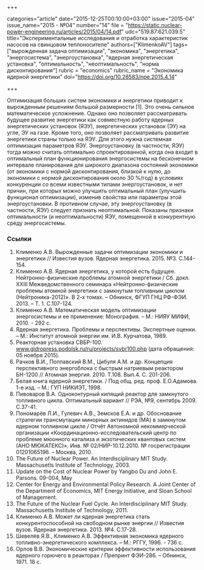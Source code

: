 +++

categories="article"
date="2015-12-25T00:10:00+03:00"
issue="2015-04"
issue_name="2015 - №04"
number="14"
file = "https://static.nuclear-power-engineering.ru/articles/2015/04/14.pdf"
udc="519.87:621.039.5"
title="Экспериментальные исследования и отработка характеристик насосов на свинцовом теплоносителе"
authors=["KlimenkoAV"]
tags=["вырожденная задача оптимизации", "экономика", "энергетика", "энергосистема", "энергоустановка", "ядерная энергетическая установка", "оптимальность", "неоптимальность", "норма дисконтирования"]
rubric = "economics"
rubric_name = "Экономика ядерной энергетики"
doi="https://doi.org/10.26583/npe.2015.4.14"

+++

Оптимизация больших систем экономики и энергетики приводит к вырожденным решениям большой размерности [1]. Это очень сильное математическое усложнение. Однако оно позволяет рассматривать будущее развитие энергетики как совместную работу ядерных энергетических установок (ЯЭУ), энергетических установок (ЭУ) на угле, ЭУ на газе. Кроме того, оно позволяет рассматривать развитие энергетики страны только на ЯЭУ. Для этого нужна системная оптимизация параметров ЯЭУ. Энергоустановку (в частности, ЯЭУ) тогда можно считать оптимально спроектированной, когда она входит в оптимальный план функционирования энергосистемы на бесконечном интервале планирования для широкого диапазона состояний экономики (от экономики с нормой дисконтирования, близкой к нулю, до экономики с нормой дисконтирования около 30 %/год) в условиях конкуренции со всеми известными типами энергоустановок, и нет причин, при которых можно улучшить оптимальный план (улучшить функционал оптимизации), изменив свойства или параметры этой энергоустановки. В противном случае, эту энергоустановку (в частности, ЯЭУ) следует признать неоптимальной. Показаны признаки оптимальности (и неоптимальности) ЯЭУ, помещенной в конкурентную среду энергосистемы.

### Ссылки

1. Клименко А.В. Вырожденные задачи оптимизации экономики и энергетики // Известия вузов. Ядерная энергетика. 2015. №3. С.144-154.
2. Клименко А.В. Ядерная энергетика, у которой есть будущее. Нейтронно-физические проблемы атомной энергетики / Сб. докл. XXIII Межведомственного семинара «Нейтронно-физические проблемы атомной энергетики с замкнутым топливным циклом (Нейтроника-2012)». В 2-х томах. – Обнинск, ФГУП ГНЦ РФ-ФЭИ. 2013. – Т. 1. С.107-124.
3. Клименко А.В. Математическая модель оптимизации энергосистемы и ее применение: Монография. – М.: НИЯУ МИФИ, 2010. - 292 с.
4. Ядерная энергетика. Проблемы и перспективы. Экспертные оценки. – М.: Институт атомной энергии им. И.В. Курчатова, 1989.
5. Реакторная установка СВБР-100. www.gidropress.podolsk.ru/ru/projects/svbr100.php (дата обращения: 05 ноября 2015).
6. Рачков В.И., Поплавский В.М., Цибуля А.М. и др. Концепция перспективного энергоблока с быстрым натриевым реактором БН-1200 // Атомная энергия. 2010. Т.108. Вып.4. C. 201-206.
7. Белая книга ядерной энергетики. / Под общ. ред. проф. Е.О.Адамова. 1-е изд. – М.: ГУП НИКИЭТ, 1998.
8. Пивоваров В.А. Одноконтурный кипящий реактор для замкнутого топливного цикла. Оптимальный вариант // РЭА, №9, сентябрь 2009. С.37-41.
9. Пономарёв Л.И., Гулевич А.В., Земсков Е.А. и др. Обоснование стратегии трансмутации минорных актинидов (МА) в замкнутом ядерном топливном цикле / Отчёт Автономной некоммерческой организации «Координационно-исследовательский центр по проблеме мюонного катализа и экзотических квантовых систем (АНО МЮКАТЕКС)». Инв. № 02/НИР-10.12.2010. № госрегистрации 01201065196. – Москва, 2010.
10. The Future of Nuclear Power. An Interdisciplinary MIT Study. Massachusetts Institute of Technology, 2003.
11. Update on the Cost of Nuclear Power by Yangbo Du and John E. Parsons. 09-004, May
2009. Center for Energy and Environmental Policy Research. A Joint Center of the Department of Economics, MIT Energy Initiative, and Sloan School of Management.
12. The Future of the Nuclear Fuel Cycle. An Interdisciplinary MIT Study. Massachusetts Institute of Technology, 2011.
13. Клименко А.В. Может ли ядерная энергетика стать конкурентоспособной на свободном рынке энергии // Известия вузов. Ядерная энергетика. 2013. №4. С.17-28.
14. Шевелёв Я.В., Клименко А.В. Эффективная экономика ядерного топливно-энергетического комплекса. – М.: РГГУ, 1996. - 736 с.
15. Орлов В.В. Экономические критерии эффективности использования ядерного горючего в реакторах / Препринт ФЭИ-286. – Обнинск, 1971. 18 с.